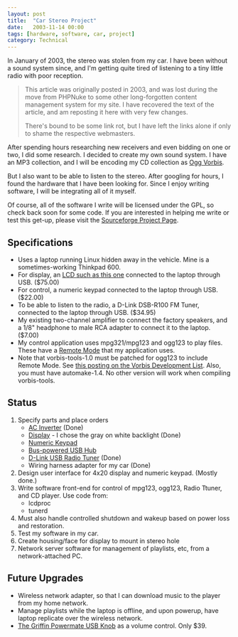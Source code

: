 ```yaml
---
layout: post
title:  "Car Stereo Project"
date:   2003-11-14 00:00
tags: [hardware, software, car, project]
category: Technical
---
```

In January of 2003, the stereo was stolen from my car.
I have been without a sound system since, and I'm getting quite tired of listening to a tiny little radio with poor reception.

> This article was originally posted in 2003, and was lost during the move from PHPNuke to some other long-forgotten content management system for my site.
> I have recovered the text of the article, and am reposting it here with very few changes.
> 
> There's bound to be some link rot, but I have left the links alone if only to shame the respective webmasters.

After spending hours researching new receivers and even bidding on one or two, I did some research.
I decided to create my own sound system.
I have an MP3 collection, and I will be encoding my CD collection as [Ogg Vorbis](http://www.ogg.org/ogg/vorbis/).

But I also want to be able to listen to the stereo.
After googling for hours, I found the hardware that I have been looking for.
Since I enjoy writing software, I will be integrating all of it myself.

Of course, all of the software I write will be licensed under the GPL, so check back soon for some code.
If you are interested in helping me write or test this get-up, please visit the [Sourceforge Project Page](http://sourceforge.net/projects/music-control/).

## Specifications
* Uses a laptop running Linux hidden away in the vehicle.  Mine is a sometimes-working Thinkpad 600.
* For display, an [LCD such as this one](http://www.crystalfontz.com) connected to the laptop through USB. ($75.00)
* For control, a numeric keypad connected to the laptop through USB. ($22.00)
* To be able to listen to the radio, a D-Link DSB-R100 FM Tuner, connected to the laptop through USB. ($34.95)
* My existing two-channel amplifier to connect the factory speakers, and a 1/8&quot; headphone to male RCA adapter to connect it to the laptop. ($7.00)
* My control application uses mpg321/mpg123 and ogg123 to play files.  These have a [Remote Mode](http://search.cpan.org/src/MLEHMANN/Audio-Play-MPG123-0.62/mpg123/README.remote) that my application uses.
* Note that vorbis-tools-1.0 must be patched for ogg123 to include Remote Mode.  See [this posting on the Vorbis Development List](http://www.xiph.org/archives/vorbis-dev/200210/0008.html).  Also, you must have automake-1.4.  No other version will work when compiling vorbis-tools.

## Status
1.  Specify parts and place orders
    * [AC Inverter](http://catalog.belkin.com/IWCatProductPage.process?Product_Id=122375) (Done)
    * [Display](http://www.crystalfontz.com/products/634usb/index.html) - I chose the gray on white backlight (Done)
    * [Numeric Keypad](http://products.insight.com/product/Presentation/index.vm?product_id=FEL9919306)
    * [Bus-powered USB Hub](http://www.cdw.com/shop/products/default.asp?EDC=278647)
    * [D-Link USB Radio Tuner](http://www.dlink.com/products/usb/dsbr100/) (Done)
    * Wiring harness adapter for my car (Done)
1.  Design user interface for 4x20 display and numeric keypad. (Mostly done.)
1.  Write software front-end for control of mpg123, ogg123, Radio Ttuner, and CD player.  Use code from:
    * lcdproc
    * tunerd
1.  Must also handle controlled shutdown and wakeup based on power loss and restoration.
1.  Test my software in my car.
1.  Create housing/face for display to mount in stereo hole
1.  Network server software for management of playlists, etc, from a network-attached PC.

## Future Upgrades

* Wireless network adapter, so that I can download music to the player from my home network.
* Manage playlists while the laptop is offline, and upon powerup, have laptop replicate over the wireless network.
* [The Griffin Powermate USB Knob](http://www.eviloverlord.net/powermate.html) as a volume control.  Only $39.
